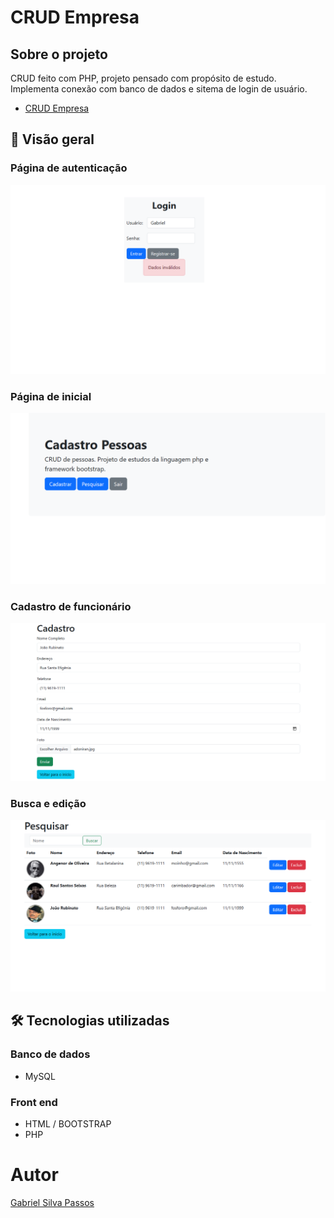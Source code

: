 #  CRUD Empresa
## Sobre o projeto
 CRUD feito com PHP, projeto pensado com propósito de estudo. Implementa conexão com banco de dados e sitema de login de usuário. 
<br>
 - [CRUD Empresa](https://gabriellpassos.github.io/OrkutAngular/)

## :mag_right: Visão geral
### Página de autenticação
![pagina de autenticacao](https://github.com/GabriellPassos/assets/blob/main/empresa/4.png)
### Página de inicial
![pagina inicial](https://github.com/GabriellPassos/assets/blob/main/empresa/1.png) 
### Cadastro de funcionário
![pagina album](https://github.com/GabriellPassos/assets/blob/main/empresa/2.png)
### Busca e edição
![pagina de recados](https://github.com/GabriellPassos/assets/blob/main/empresa/3.png)

## :hammer_and_wrench: Tecnologias utilizadas
### Banco de dados
- MySQL
### Front end
- HTML / BOOTSTRAP 
- PHP


# Autor


[Gabriel Silva Passos](https://www.linkedin.com/in/gabrielsilvapassos/)

